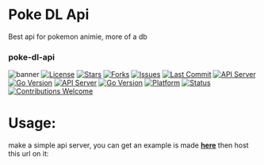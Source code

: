 # Poke DL Api
Best api for pokemon animie, more of a db
### poke-dl-api
![banner](https://files.catbox.moe/inxmxi.png)
[![License](https://img.shields.io/github/license/ts-dev-java/Poke-dl-api?style=flat)](LICENSE)
[![Stars](https://img.shields.io/github/stars/TS-DEV-JAVA/Poke-dl-api?style=flat)](https://github.com/ts-dev-java/Poke-dl-api/stargazers)
[![Forks](https://img.shields.io/github/forks/TS-DEV-JAVA/Poke-dl-api?style=flat)](https://github.com/ts-dev-java/Poke-dl-api/network/members)
[![Issues](https://img.shields.io/github/issues/TS-DEV-JAVA/Poke-dl-api?style=flat)](https://github.com/ts-dev-java/Poke-dl-api/issues)
[![Last Commit](https://img.shields.io/github/last-commit/ts-dev-java/Poke-dl-api?style=flat)](https://github.com/ts-dev-java/poke-dl-api/commits/main)
[![API Server](https://img.shields.io/badge/API-Server-blue?style=flat&logo=server)](https://github.com/ts-dev-java/Poke-dl-api)
[![Go Version](https://img.shields.io/badge/Built%20with-Go-00ADD8?style=flat&logo=go)](https://go.dev/)
[![API Server](https://img.shields.io/badge/API-Server-blue?style=flat&logo=server)](https://github.com/TS-DEV-JAVA/Poke-dl-api)
[![Go Version](https://img.shields.io/badge/Built%20with-Go-00ADD8?style=flat&logo=go)](https://go.dev/)
[![Platform](https://img.shields.io/badge/Platform-Termux%20%7C%20Linux%20%7C%20Windows-lightgrey?style=flat&logo=gnubash)](#)
[![Status](https://img.shields.io/badge/Status-Active-brightgreen?style=flat)](#)
[![Contributions Welcome](https://img.shields.io/badge/Contributions-Welcome-orange?style=flat&logo=github)](https://github.com/TS-DEV-JAVA/Poke-dl-api/issues)

# Usage:
make a simple api server, you can get an example is made [**here**](here)
then host this url on it:

